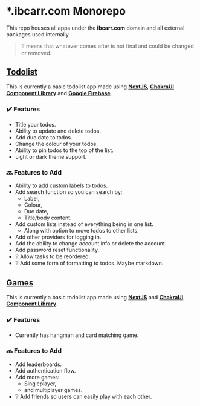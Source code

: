 # \*.ibcarr.com Monorepo

This repo houses all apps under the **ibcarr.com** domain and all external packages used internally.

> ❔ means that whatever comes after is not final and could be changed or removed.

## [Todolist](https://todolist.ibcarr.com)

This is currently a basic todolist app made using [**NextJS**](https://nextjs.org/), [**ChakraUI Component Library**](https://chakra-ui.com/) and [**Google Firebase**](https://firebase.google.com/).

### ✔️ Features

- Title your todos.
- Ability to update and delete todos.
- Add due date to todos.
- Change the colour of your todos.
- Ability to pin todos to the top of the list.
- Light or dark theme support.

### 🔜 Features to Add

- Ability to add custom labels to todos.
- Add search function so you can search by:
  - Label,
  - Colour,
  - Due date,
  - Title/body content.
- Add custom lists instead of everything being in one list.
  - Along with option to move todos to other lists.
- Add other providers for logging in.
- Add the ability to change account info or delete the account.
- Add password reset functionality.
- ❔ Allow tasks to be reordered.
- ❔ Add some form of formatting to todos. Maybe markdown.

## [Games](https://games.ibcarr.com)

This is currently a basic todolist app made using [**NextJS**](https://nextjs.org/) and [**ChakraUI Component Library**](https://chakra-ui.com/).

### ✔️ Features

- Currently has hangman and card matching game.

### 🔜 Features to Add

- Add leaderboards.
- Add authentication flow.
- Add more games:
  - Singleplayer,
  - and multiplayer games.
- ❔ Add friends so users can easily play with each other.
